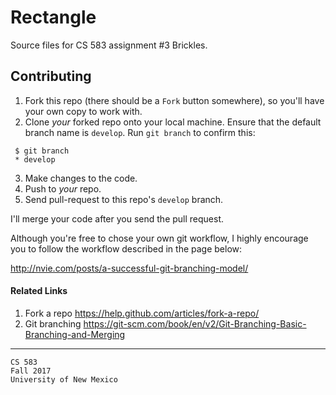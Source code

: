 # Rectangle

Source files for CS 583 assignment #3 Brickles.


## Contributing

1. Fork this repo (there should be a `Fork` button somewhere), so you'll have your own copy to work with.
2. Clone *your* forked repo onto your local machine. Ensure that the default branch name is `develop`. Run `git branch` to confirm this:
```
 $ git branch
 * develop
```
3. Make changes to the code.
4. Push to *your* repo.
5. Send pull-request to this repo's `develop` branch.

I'll merge your code after you send the pull request.

Although you're free to chose your own git workflow, I highly encourage you to follow the workflow described in the page below:

http://nvie.com/posts/a-successful-git-branching-model/

#### Related Links

1. Fork a repo https://help.github.com/articles/fork-a-repo/
2. Git branching https://git-scm.com/book/en/v2/Git-Branching-Basic-Branching-and-Merging


---

```
CS 583
Fall 2017
University of New Mexico
```
